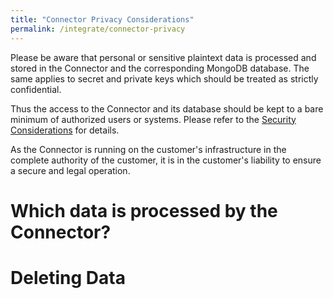 ```yaml
---
title: "Connector Privacy Considerations"
permalink: /integrate/connector-privacy
---
```


Please be aware that personal or sensitive plaintext data is processed and stored in the Connector and the corresponding MongoDB database. The same applies to secret and private keys which should be treated as strictly confidential.

Thus the access to the Connector and its database should be kept to a bare minimum of authorized users or systems. Please refer to the [Security Considerations]() for details.

As the Connector is running on the customer's infrastructure in the complete authority of the customer, it is in the customer's liability to ensure a secure and legal operation.

# Which data is processed by the Connector?

# Deleting Data
